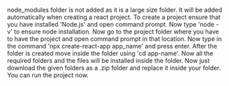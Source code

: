 node_modules folder is not added as it is a large size folder.
It will be added automatically when creating a react project.
To create a project ensure that you have installed 'Node.js' and open command prompt.
Now type 'node -v' to ensure node installation.
Now go to the project folder where you have to have the project and open command prompt in that location.
Now type in the command 'npx create-react-app app_name' and press enter. 
After the folder is created move inside the folder using 'cd app-name'.
Now all the required folders and the files will be installed inside the folder.
Now just download the given folders as a .zip folder and replace it inside your folder.
You can run the project now.
